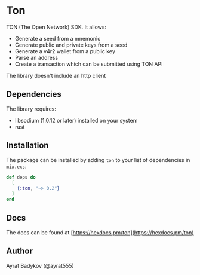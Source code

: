 # Ton

TON (The Open Network) SDK. It allows:

- Generate a seed from a mnemonic
- Generate public and private keys from a seed
- Generate a v4r2 wallet from a public key
- Parse an address
- Create a transaction which can be submitted using TON API

The library doesn't include an http client

## Dependencies

The library requires:

- libsodium (1.0.12 or later) installed on your system
- rust

## Installation

The package can be installed by adding `ton` to your list of dependencies in `mix.exs`:

```elixir
def deps do
  [
    {:ton, "~> 0.2"}
  ]
end
```

## Docs

The docs can be found at [https://hexdocs.pm/ton](https://hexdocs.pm/ton)

## Author

Ayrat Badykov (@ayrat555)
